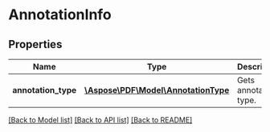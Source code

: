 # AnnotationInfo

## Properties
Name | Type | Description | Notes
------------ | ------------- | ------------- | -------------
**annotation_type** | [**\Aspose\PDF\Model\AnnotationType**](AnnotationType.md) | Gets annotation type. | [optional] 

[[Back to Model list]](../README.md#documentation-for-models) [[Back to API list]](../README.md#documentation-for-api-endpoints) [[Back to README]](../README.md)


